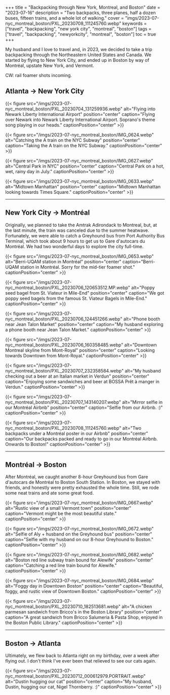 +++
title = "Backpacking through New York, Montreal, and Boston"
date = "2023-07-16"
description = "Two backpacks, three planes, half a dozen buses, fifteen trains, and a whole lot of walking."
cover = "imgs/2023-07-nyc_montreal_boston/PXL_20230708_111245760.webp"
keywords = ["travel", "backpacking", "new york city", "montreal", "boston"]
tags = ["travel", "backpacking", "newyorkcity", "montreal", "boston"]
toc = true
+++

My husband and I love to travel and, in 2023, we decided to take a trip backpacking through the Northeastern United States and Canada. We started by flying to New York City, and ended up in Boston by way of Montréal, upstate New York, and Vermont.

CW: rail foamer shots incoming.

## Atlanta -> New York City

{{< figure src="/imgs/2023-07-nyc_montreal_boston/PXL_20230704_131259936.webp" alt="Flying into Newark Liberty International Airport" position="center" caption="Flying over Newark into Newark Liberty International Airport. Soprano's theme song playing in our heads." captionPosition="center" >}}

{{< figure src="/imgs/2023-07-nyc_montreal_boston/IMG_0624.webp" alt="Catching the A train on the NYC Subway" position="center" caption="Taking the A train on the NYC Subway." captionPosition="center" >}}

{{< figure src="/imgs/2023-07-nyc_montreal_boston/IMG_0627.webp" alt="Central Park in NYC" position="center" caption="Central Park on a hot, wet, rainy day in July." captionPosition="center" >}}

{{< figure src="/imgs/2023-07-nyc_montreal_boston/IMG_0633.webp" alt="Midtown Manhattan" position="center" caption="Midtown Manhattan looking towards Times Square." captionPosition="center" >}}

______________________________________________________________________

## New York City -> Montréal

Originally, we planned to take the Amtrak Adirondack to Montreal, but, at the last minute, the train was canceled due to the summer heatwave. Fortunately, we were able to catch a Greyhound bus from Port Authority Bus Terminal, which took about 9 hours to get us to Gare d'autocars du Montréal. We had two wonderful days to explore the city full-time.

{{< figure src="/imgs/2023-07-nyc_montreal_boston/IMG_0653.webp" alt="Berri-UQAM station in Montréal" position="center" caption="Berri-UQAM station in Montréal. Sorry for the mid-tier foamer shot." captionPosition="center" >}}

{{< figure src="/imgs/2023-07-nyc_montreal_boston/PXL_20230706_120653512.MP.webp" alt="Poppy seed bagel from St. Viateur in Mile-End" position="center" caption="We got poppy seed bagels from the famous St. Viateur Bagels in Mile-End." captionPosition="center" >}}

{{< figure src="/imgs/2023-07-nyc_montreal_boston/PXL_20230706_124451266.webp" alt="Phone booth near Jean Talon Market" position="center" caption="My husband exploring a phone booth near Jean Talon Market." captionPosition="center" >}}

{{< figure src="/imgs/2023-07-nyc_montreal_boston/PXL_20230706_160358485.webp" alt="Downtown Montreal skyline from Mont-Royal" position="center" caption="Looking towards Downtown from Mont-Royal." captionPosition="center" >}}

{{< figure src="/imgs/2023-07-nyc_montreal_boston/PXL_20230707_232358584.webp" alt="My husband checking out a beer at an Italian market in Verdun" position="center" caption="Enjoying some sandwiches and beer at BOSSA Prêt à manger in Verdun." captionPosition="center" >}}

{{< figure src="/imgs/2023-07-nyc_montreal_boston/PXL_20230707_143140207.webp" alt="Mirror selfie in our Montréal Airbnb" position="center" caption="Selfie from our Airbnb. :)" captionPosition="center" >}}

{{< figure src="/imgs/2023-07-nyc_montreal_boston/PXL_20230708_111245760.webp" alt="Two backpacks under a Montréal poster in our Airbnb" position="center" caption="Our backpacks packed and ready to go in our Montréal Airbnb. Onwards to Boston!" captionPosition="center" >}}

______________________________________________________________________

## Montréal -> Boston

After Montréal, we caught another 8-hour Greyhound bus from Gare d'autocars de Montréal to Boston South Station. In Boston, we stayed with friends, and honestly were pretty exhausted the whole time. Still, we rode some neat trains and ate some great food.

{{< figure src="/imgs/2023-07-nyc_montreal_boston/IMG_0667.webp" alt="Rustic view of a small Vermont town" position="center" caption="Vermont might be the most beautiful state." captionPosition="center" >}}

{{< figure src="/imgs/2023-07-nyc_montreal_boston/IMG_0672.webp" alt="Selfie of Aly + husband on the Greyhound bus" position="center" caption="Selfie with my husband on our 8-hour Greyhound to Boston." captionPosition="center" >}}

{{< figure src="/imgs/2023-07-nyc_montreal_boston/IMG_0682.webp" alt="Boston red line subway train bound for Alewife" position="center" caption="Catching a red line train bound for Alewife." captionPosition="center" >}}

{{< figure src="/imgs/2023-07-nyc_montreal_boston/IMG_0684.webp" alt="Foggy day in Downtown Boston" position="center" caption="Beautiful, foggy, and rustic view of Downtown Boston." captionPosition="center" >}}

{{< figure src="/imgs/2023-07-nyc_montreal_boston/PXL_20230710_182513681.webp" alt="A chicken parmesan sandwich from Bricco's in the Boston Library" position="center" caption="A great sandwich from Bricco Salumeria & Pasta Shop, enjoyed in the Boston Public Library." captionPosition="center" >}}

______________________________________________________________________

## Boston -> Atlanta

Ultimately, we flew back to Atlanta right on my birthday, over a week after flying out. I don't think I've ever been that relieved to see our cats again.

{{< figure src="/imgs/2023-07-nyc_montreal_boston/PXL_20230712_000612979.PORTRAIT.webp" alt="Dustin hugging our cat" position="center" caption="My husband, Dustin, hugging our cat, Nigel Thornberry. :)" captionPosition="center" >}}

